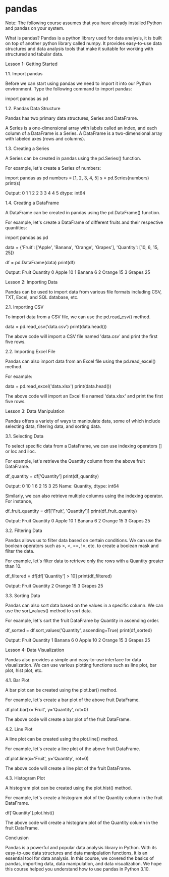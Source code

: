 
pandas
======
Note: The following course assumes that you have already installed Python and pandas on your system. 

What is pandas?
Pandas is a python library used for data analysis, it is built on top of another python library called numpy. It provides easy-to-use data structures and data analysis tools that make it suitable for working with structured and tabular data.

Lesson 1: Getting Started

1.1. Import pandas

Before we can start using pandas we need to import it into our Python environment. Type the following command to import pandas:

import pandas as pd

1.2. Pandas Data Structure

Pandas has two primary data structures, Series and DataFrame.

A Series is a one-dimensional array with labels called an index, and each column of a DataFrame is a Series. A DataFrame is a two-dimensional array with labeled axes (rows and columns).

1.3. Creating a Series

A Series can be created in pandas using the pd.Series() function.

For example, let's create a Series of numbers:

import pandas as pd
numbers = [1, 2, 3, 4, 5]
s = pd.Series(numbers)
print(s)

Output:
0    1
1    2
2    3
3    4
4    5
dtype: int64

1.4. Creating a DataFrame

A DataFrame can be created in pandas using the pd.DataFrame() function. 

For example, let's create a DataFrame of different fruits and their respective quantities:

import pandas as pd
 
data = {'Fruit': ['Apple', 'Banana', 'Orange', 'Grapes'],
        'Quantity': [10, 6, 15, 25]}
 
df = pd.DataFrame(data)
print(df)

Output:
    Fruit  Quantity
0   Apple        10
1  Banana         6
2  Orange        15
3  Grapes        25


Lesson 2: Importing Data

Pandas can be used to import data from various file formats including CSV, TXT, Excel, and SQL database, etc.

2.1. Importing CSV

To import data from a CSV file, we can use the pd.read_csv() method.

data = pd.read_csv('data.csv')
print(data.head())

The above code will import a CSV file named 'data.csv' and print the first five rows.

2.2. Importing Excel File

Pandas can also import data from an Excel file using the pd.read_excel() method.

For example:

data = pd.read_excel('data.xlsx')
print(data.head())

The above code will import an Excel file named 'data.xlsx' and print the first five rows.


Lesson 3: Data Manipulation

Pandas offers a variety of ways to manipulate data, some of which include selecting data, filtering data, and sorting data.

3.1. Selecting Data

To select specific data from a DataFrame, we can use indexing operators [] or loc and iloc.

For example, let's retrieve the Quantity column from the above fruit DataFrame.

df_quantity = df['Quantity']
print(df_quantity)

Output:
0    10
1     6
2    15
3    25
Name: Quantity, dtype: int64

Similarly, we can also retrieve multiple columns using the indexing operator. For instance,

df_fruit_quantity = df[['Fruit', 'Quantity']]
print(df_fruit_quantity)

Output:
    Fruit  Quantity
0   Apple        10
1  Banana         6
2  Orange        15
3  Grapes        25

3.2. Filtering Data

Pandas allows us to filter data based on certain conditions. We can use the boolean operators such as >, <, ==, !=, etc. to create a boolean mask and filter the data.

For example, let's filter data to retrieve only the rows with a Quantity greater than 10.

df_filtered = df[df['Quantity'] > 10]
print(df_filtered)

Output:
    Fruit  Quantity
2  Orange        15
3  Grapes        25

3.3. Sorting Data

Pandas can also sort data based on the values in a specific column. We can use the sort_values() method to sort data.

For example, let's sort the fruit DataFrame by Quantity in ascending order.

df_sorted = df.sort_values('Quantity', ascending=True)
print(df_sorted)

Output:
    Fruit  Quantity
1  Banana         6
0   Apple        10
2  Orange        15
3  Grapes        25


Lesson 4: Data Visualization

Pandas also provides a simple and easy-to-use interface for data visualization. We can use various plotting functions such as line plot, bar plot, hist plot, etc.

4.1. Bar Plot

A bar plot can be created using the plot.bar() method.

For example, let's create a bar plot of the above fruit DataFrame.

df.plot.bar(x='Fruit', y='Quantity', rot=0)

The above code will create a bar plot of the fruit DataFrame.

4.2. Line Plot

A line plot can be created using the plot.line() method.

For example, let's create a line plot of the above fruit DataFrame.

df.plot.line(x='Fruit', y='Quantity', rot=0)

The above code will create a line plot of the fruit DataFrame.

4.3. Histogram Plot

A histogram plot can be created using the plot.hist() method.

For example, let's create a histogram plot of the Quantity column in the fruit DataFrame.

df['Quantity'].plot.hist()

The above code will create a histogram plot of the Quantity column in the fruit DataFrame.


Conclusion

Pandas is a powerful and popular data analysis library in Python. With its easy-to-use data structures and data manipulation functions, it is an essential tool for data analysis. In this course, we covered the basics of pandas, importing data, data manipulation, and data visualization. We hope this course helped you understand how to use pandas in Python 3.10.